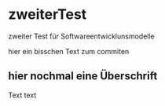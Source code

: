 # zweiterTest
zweiter Test für Softwareentwicklunsmodelle


hier ein bisschen Text zum commiten

## hier nochmal eine Überschrift

Text text
